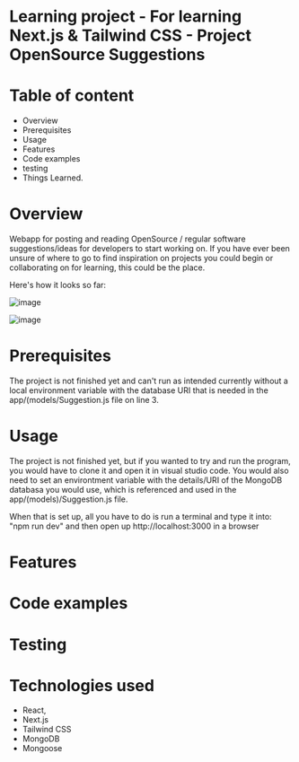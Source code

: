 # Learning project - For learning Next.js & Tailwind CSS - Project OpenSource Suggestions
# Table of content
- Overview
- Prerequisites 
- Usage
- Features
- Code examples 
- testing 
- Things Learned. 

# Overview
Webapp for posting and reading OpenSource / regular software suggestions/ideas for developers to start working on.
If you have ever been unsure of where to go to find inspiration on projects you could begin or collaborating on for learning, this could be the place.

Here's how it looks so far:

![image](https://github.com/IanStroemkjaerJensen/oss-app/assets/82367076/b65eb980-f9f9-485d-9a3f-a4902ffde50d)




![image](https://github.com/IanStroemkjaerJensen/oss-app/assets/82367076/abc45f6b-7a2a-4577-9e48-9c4c497b1f2e)



# Prerequisites 
The project is not finished yet and can't run as intended currently without a local environment variable with the database URI that is needed in the app/(models/Suggestion.js file on line 3. 


# Usage
The project is not finished yet, but if you wanted to try and run the program, you would have to clone it and open it in visual studio code. You would also need to set an environtment variable with the details/URI of the MongoDB databasa you would use, which is referenced and used in the app/(models)/Suggestion.js file.

When that is set up, all you have to do is run a terminal and type it into: "npm run dev" and then open up http://localhost:3000 in a browser

# Features



# Code examples 


# Testing 



# Technologies used
- React, 
- Next.js
- Tailwind CSS
- MongoDB
- Mongoose
